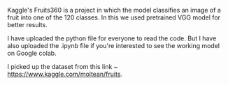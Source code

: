 Kaggle's Fruits360 is a project in which the model classifies an image of a fruit into one of the 120 classes. In this we used pretrained VGG model for better results.

I have uploaded the python file for everyone to read the code. But I have also uploaded the .ipynb file if you're interested to see the working model on Google colab.

I picked up the dataset from this link ~ https://www.kaggle.com/moltean/fruits.
